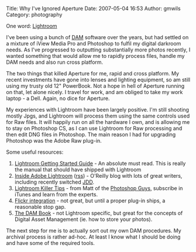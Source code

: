 Title: Why I've Ignored Aperture
Date: 2007-05-04 16:53
Author: gmwils
Category: photography

One word: [Lightroom][]

I've been using a bunch of [DAM][] software over the years, but had
settled on a mixture of iView Media Pro and Photoshop to fulfil my
digital darkroom needs. As I've progressed to outputting substantially
more photos recently, I wanted something that would allow me to rapidly
process files, handle my DAM needs and also run cross platform.

The two things that killed Aperture for me, rapid and cross platform. My
recent investments have gone into lenses and lighting equipment, so am
still using my trusty old 12" PowerBook. Not a hope in hell of Aperture
running on that, let alone nicely. I travel for work, and am obliged to
take my work laptop - a Dell. Again, no dice for Aperture.

My experiences with Lightroom have been largely positive. I'm still
shooting mostly Jpgs, and Lightroom will process them using the same
controls used for Raw files. It will happily run on all the hardware I
own, and is allowing me to stay on Photoshop CS, as I can use Lightroom
for Raw processing and then edit DNG files in Photoshop. The main reason
I had for upgrading Photoshop was the Adobe Raw plug-in.

Some useful resources:

1.  [Lightroom Getting Started Guide][] - An absolute must read. This is
    really the manual that should have shipped with Lightroom
2.  [Inside Adobe Lightroom][] ([rss][]) - O'Reilly blog with lots of
    great writers, including recently switched [JDD][].
3.  [Lightroom Killer Tips][] - from Matt of the [Photoshop Guys][],
    subscribe in iTunes and learn from the experts.
4.  [Flickr integration][] - not great, but until a proper plug-in
    ships, a reasonable stop gap.
5.  [The DAM Book][DAM] - not Lightroom specific, but great for the
    concepts of Digital Asset Management (ie. how to store your photos).

The next step for me is to actually sort out my own DAM procedures. My
archival process is rather ad-hoc. At least I know what I should be
doing and have some of the required tools.

  [Lightroom]: http://www.adobe.com/products/photoshoplightroom/
    "Adobe Photoshop Lightroom"
  [DAM]: http://www.amazon.com/exec/obidos/asin/0596100183/ref=nosim/pseudofish-20
    "The DAM Book"
  [Lightroom Getting Started Guide]: http://www.adobe.com/cfusion/designcenter/search.cfm?product=Photoshop+Lightroom&go=Go
  [Inside Adobe Lightroom]: http://digitalmedia.oreilly.com/lightroom/
  [rss]: http://www.oreillynet.com/pub/feed/77
  [JDD]: http://www.oreillynet.com/digitalmedia/blog/2007/05/a_tale_of_two_tools.html
    "James Duncan Davidson"
  [Lightroom Killer Tips]: http://www.lightroomkillertips.com/
  [Photoshop Guys]: http://www.photoshoptv.com/ "Photoshop Guys"
  [Flickr integration]: http://blog.mayyan.net/2007/03/27/lightroom-flickr-uploadr-set-up/
